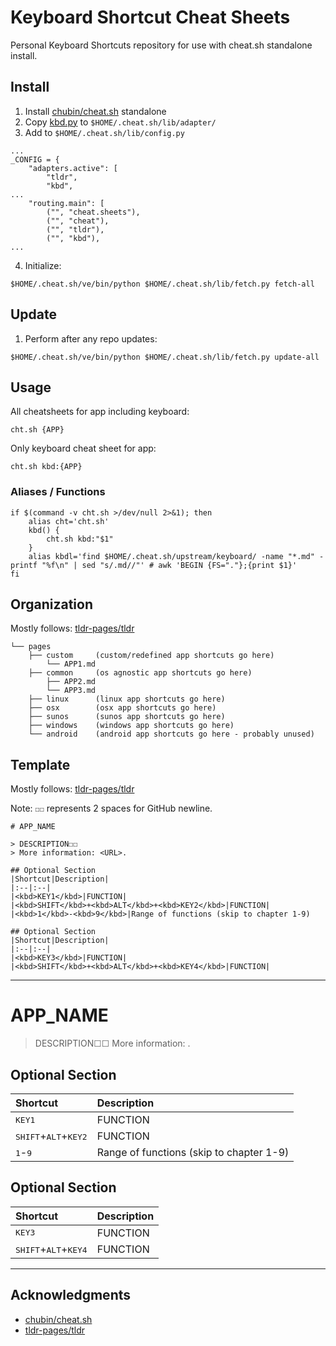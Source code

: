 # Keyboard Shortcut Cheat Sheets

Personal Keyboard Shortcuts repository for use with cheat.sh standalone install.

## Install

1. Install [chubin/cheat.sh](https://github.com/chubin/cheat.sh/blob/master/doc/standalone.md) standalone
2. Copy [kbd.py](kbd.py) to `$HOME/.cheat.sh/lib/adapter/`
3. Add to `$HOME/.cheat.sh/lib/config.py`
```
...
_CONFIG = {
    "adapters.active": [
        "tldr",
        "kbd",
...
    "routing.main": [
        ("", "cheat.sheets"),
        ("", "cheat"),
        ("", "tldr"),
        ("", "kbd"),
...
```
4. Initialize:
```
$HOME/.cheat.sh/ve/bin/python $HOME/.cheat.sh/lib/fetch.py fetch-all
```

## Update

1. Perform after any repo updates:
```
$HOME/.cheat.sh/ve/bin/python $HOME/.cheat.sh/lib/fetch.py update-all
```

## Usage

All cheatsheets for app including keyboard:
```
cht.sh {APP}
```

Only keyboard cheat sheet for app:
```
cht.sh kbd:{APP}
```

### Aliases / Functions

```
if $(command -v cht.sh >/dev/null 2>&1); then
    alias cht='cht.sh'
    kbd() {
        cht.sh kbd:"$1"
    }
    alias kbdl='find $HOME/.cheat.sh/upstream/keyboard/ -name "*.md" -printf "%f\n" | sed "s/.md//"' # awk 'BEGIN {FS="."};{print $1}'                
fi
```

## Organization

Mostly follows: [tldr-pages/tldr](https://github.com/tldr-pages/tldr)
```
└── pages
    ├── custom     (custom/redefined app shortcuts go here)
        └── APP1.md
    ├── common     (os agnostic app shortcuts go here)
        ├── APP2.md
        └── APP3.md
    ├── linux      (linux app shortcuts go here)
    ├── osx        (osx app shortcuts go here)
    ├── sunos      (sunos app shortcuts go here)
    ├── windows    (windows app shortcuts go here)
    └── android    (android app shortcuts go here - probably unused)
```

## Template

Mostly follows: [tldr-pages/tldr](https://github.com/tldr-pages/tldr)

Note: `☐☐` represents 2 spaces for GitHub newline.
```
# APP_NAME

> DESCRIPTION☐☐
> More information: <URL>.

## Optional Section
|Shortcut|Description|
|:--|:--|
|<kbd>KEY1</kbd>|FUNCTION|
|<kbd>SHIFT</kbd>+<kbd>ALT</kbd>+<kbd>KEY2</kbd>|FUNCTION|
|<kbd>1</kbd>-<kbd>9</kbd>|Range of functions (skip to chapter 1-9)

## Optional Section
|Shortcut|Description|
|:--|:--|
|<kbd>KEY3</kbd>|FUNCTION|
|<kbd>SHIFT</kbd>+<kbd>ALT</kbd>+<kbd>KEY4</kbd>|FUNCTION|
```
---
# APP_NAME

> DESCRIPTION☐☐
> More information: <URL>.

## Optional Section
|Shortcut|Description|
|:--|:--|
|<kbd>KEY1</kbd>|FUNCTION|
|<kbd>SHIFT</kbd>+<kbd>ALT</kbd>+<kbd>KEY2</kbd>|FUNCTION|
|<kbd>1</kbd>-<kbd>9</kbd>|Range of functions (skip to chapter 1-9)

## Optional Section
|Shortcut|Description|
|:--|:--|
|<kbd>KEY3</kbd>|FUNCTION|
|<kbd>SHIFT</kbd>+<kbd>ALT</kbd>+<kbd>KEY4</kbd>|FUNCTION|
---


## Acknowledgments

- [chubin/cheat.sh](https://github.com/chubin/cheat.sh)
- [tldr-pages/tldr](https://github.com/tldr-pages/tldr)
